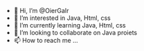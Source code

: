 - 👋 Hi, I’m @OierGaIr
- 👀 I’m interested in Java, Html, css
- 🌱 I’m currently learning Java, Html, css
- 💞️ I’m looking to collaborate on Java proiets
- 📫 How to reach me ...

<!---
OierGaIr/OierGaIr is a ✨ special ✨ repository because its `README.md` (this file) appears on your GitHub profile.
You can click the Preview link to take a look at your changes.
--->
